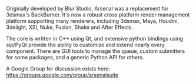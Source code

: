 Originally developed by Blur Studio, Arsenal was a replacement for 3dsmax's BackBurner. It's now a robust cross platform render management platform supporting many renderers, including 3dsmax, Maya, Houdini, 3delight, XSI, Nuke, Fusion, Shake and After Effects.

The core is written in C++ using Qt, and extensive python bindings using sip/PyQt provide the ability to customize and extend nearly every component. There are GUI tools to manage the queue, custom submitters for some packages, and a generic Python API for others.

A Google Group for discussion exists here:
https://groups.google.com/group/arsenalsuite